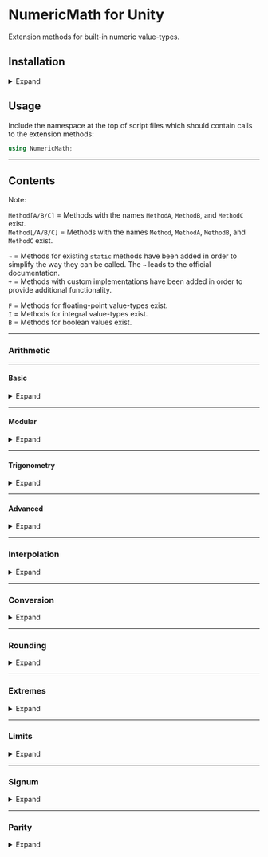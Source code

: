 # NumericMath for Unity
Extension methods for built-in numeric value-types.


## Installation
<details><summary>Expand</summary>

### Compatibility

Should work with Unity 2018.3 or newer.

### Installation via Git URL (recommended)
See [here](https://docs.unity3d.com/Manual/upm-ui-giturl.html) for how to install packages via Git URL by using the Unity Package Manager.  
See [here](https://docs.unity3d.com/Manual/upm-git.html) for how to do so manually by editing the "manifest.json" file in `[your project folder]/Packages/`.

### Installation from a local package (alternative)
See [here](https://docs.unity3d.com/Manual/upm-ui-local.html) for how to install packages from a local folder using the Unity Package Manager.  
See [here](https://docs.unity3d.com/Manual/upm-localpath.html) for how to do so manually by editing the "manifest.json" file in `[your project folder]/Packages/`.

</details>

## Usage

Include the namespace at the top of script files which should contain calls to the extension methods: 

```csharp
using NumericMath;
```


---


## Contents

Note:  

`Method[A/B/C]` = Methods with the names `MethodA`, `MethodB`, and `MethodC` exist.  
`Method[/A/B/C]` = Methods with the names `Method`, `MethodA`, `MethodB`, and `MethodC` exist.

`→` = Methods for existing `static` methods have been added in order to simplify the way they can be called. The `→` leads to the official documentation.  
`+` = Methods with custom implementations have been added in order to provide additional functionality.

`F` = Methods for floating-point value-types exist.  
`I` = Methods for integral value-types exist.  
`B` = Methods for boolean values exist.


---


### Arithmetic


---


#### Basic
<details><summary>Expand</summary>

##### Add `+` `F,I`
Returns a sequence of numbers (**excluding** the initial value), adding the specified `addend` a specified number of times.

```csharp
 (0).Add(2, 5);  // returns '[ 2,  4,  6,  8, 10]'
 (5).Add(5, 4);  // returns '[10, 15, 20, 25]'
(-5).Add(-1, 3); // returns '[-6, -7, -8]'
```

##### Subtract `+` `F,I`
Returns a sequence of numbers (**excluding** the initial value), subtracting the specified `subtrahend` a specified number of times.

```csharp
(10).Subtract(2, 5);  // returns '[ 8,  6,  4,  2,  0]'
 (1).Subtract(-2, 4); // returns '[ 3,  5,  7,  9]'
(-5).Subtract(1, 3);  // returns '[-6, -7, -8]'
```

##### Multiply `+` `F,I`
Returns a sequence of numbers (**excluding** the initial value), multiplying by the specified `factor` a specified number of times.

```csharp
 (1).Multiply(2, 5);  // returns '[ 2,  4,  8, 16, 32]'
 (1).Multiply(-2, 4); // returns '[-2,  4, -8, 16]'
(-5).Multiply(-1, 3); // returns '[ 5, -5,  5]'
```

##### Divide `+` `F,I`
Returns a sequence of numbers (**excluding** the initial value), dividing by the specified `divisor` a specified number of times.

```csharp
(1000f).Divide(10f, 5);  // returns '[100f,   10,    1, 0.1f, 0.01f]'
  (100).Divide(-2, 4);   // returns '[ -50,   25,  -12,    6]'
   (5f).Divide(0.5f, 3); // returns '[ 10f,  20f,  40f]'
```

##### Range [`→`](https://docs.microsoft.com/en-us/dotnet/api/system.linq.enumerable.range) / `+` `F,I`
Returns a sequence of numbers (**including** the initial value) with a specified length, incrementing by `one` by default.
```csharp
 (0).Range(3);      // returns '[ 0,   1,   2]'
 (0).Range(3, 5);   // returns '[ 0,   5,  10]'
(10).Range(3, 5);   // returns '[10,  15,  20]'
(-5).Range(3);      // returns '[-5,  -4,  -3]'
(-5).Range(3, -10); // returns '[-5, -15, -25]'
```

##### BigMul [`→`](https://docs.microsoft.com/en-us/dotnet/api/system.math.bigmul) `I`
Returns the full product of two numbers as the next-bigger value-type to avoid overflows.
```csharp
(1234567890).BigMul(1000000000); // returns '1234567890000000000L'
```

##### DivRem [`→`](https://docs.microsoft.com/en-us/dotnet/api/system.math.divrem) `I`
Returns the quotient of two numbers and also returns the remainder in an output parameter.
```csharp
int remainder;
 (5).DivRem(3, out remainder);   // returns '1', remainder == '2'
 (5).DivRem(-3, out remainder);  // returns '-1', remainder == '2'
(-5).DivRem(3, out remainder);   // returns '-1', remainder == '-2'
(-5).DivRem(-3, out remainder);  // returns '1', remainder == '-2'
```

</details>


---


#### Modular
<details><summary>Expand</summary>

##### Modulo `+` `F,I`
Repeats the sequence from `zero` to `divisor` (exclusively), with the direction and `sign` based on the `sign` of the `divisor`.
```csharp
var range = (-3).Range(7);      // returns '[-3, -2, -1,  0,  1,  2,  3]'
range.Select(i => i.Modulo(3);  // returns '[ 0,  1,  2,  0,  1,  2,  0]'
range.Select(i => i.Modulo(-3); // returns '[ 0, -2, -1,  0, -2, -1,  0]'
```

##### Remainder [`→`](https://docs.microsoft.com/en-us/dotnet/csharp/language-reference/operators/arithmetic-operators#remainder-operator-) `F,I`
Repeats the sequence from `zero` to `divisor` (exclusively), with the direction and `sign` based on the `sign` of the `dividend`.
```csharp
var range = (-3).Range(7);         // returns '[-3, -2, -1,  0,  1,  2,  3]'
range.Select(i => i.Remainder(3);  // returns '[ 0, -2, -1,  0,  1,  2,  0]'
range.Select(i => i.Remainder(-3); // returns '[ 0, -2, -1,  0,  1,  2,  0]'
```

</details>


---

#### Trigonometry
<details><summary>Expand</summary>

Note:  
`°` = Methods for non-hyperbolic trigonometric functions use `degrees` by default.

##### Sin/Asin `°` [`→`](https://docs.microsoft.com/en-us/dotnet/api/system.math.sin) [`→`](https://docs.microsoft.com/en-us/dotnet/api/system.math.asin) / Sinh [`→`](https://docs.microsoft.com/en-us/dotnet/api/system.math.sinh) `F`
Sin[/h]: Returns the (hyperbolic) sine of the angle.  
Asin: Returns the angle whose sine is the number.
```csharp
 (0f).Sin();  // returns '0f'
(90f).Sin();  // returns '1f'
 (0f).Asin(); // returns '0f'
 (1f).Asin(); // returns '90f'

 (5f).Sinh(); // returns '74.20321f'
```

##### Cos/Acos `°` [`→`](https://docs.microsoft.com/en-us/dotnet/api/system.math.cos) [`→`](https://docs.microsoft.com/en-us/dotnet/api/system.math.acos) / Cosh [`→`](https://docs.microsoft.com/en-us/dotnet/api/system.math.cosh) `F`
Cos[/h]: Returns the (hyperbolic) cosine of the angle.  
Acos: Returns the angle whose cosine is the number.
```csharp
 (0f).Cos();  // returns '1f'
(90f).Cos();  // returns '0f'
 (0f).Acos(); // returns '90f'
 (1f).Acos(); // returns '0f'

 (5f).Cosh(); // returns '74.20995f'
```

##### Tan/Atan[/2] `°` [`→`](https://docs.microsoft.com/en-us/dotnet/api/system.math.tan) [`→`](https://docs.microsoft.com/en-us/dotnet/api/system.math.atan) [`→`](https://docs.microsoft.com/en-us/dotnet/api/system.math.atan2) / Tanh [`→`](https://docs.microsoft.com/en-us/dotnet/api/system.math.tanh) `F`
Tan[/h]: Returns the (hyperbolic) tangent of the angle.  
Atan: Returns the angle whose tangent is the number.
```csharp
(45f).Tan();  // returns '1f'
 (1f).Atan(); // returns '45f'

 (5f).Tanh(); // returns '0.9999092f'
```

</details>


---


#### Advanced
<details><summary>Expand</summary>


##### Exp [`→`](https://docs.microsoft.com/en-us/dotnet/api/system.math.exp) `F`
Returns `e` raised to a power.
```csharp
(5f).Exp();       // returns '148.4132f'
(5f).Exp().Log(); // returns '5f'
```

##### Log [`→`](https://docs.microsoft.com/en-us/dotnet/api/system.math.log) `F`
Returns the logarithm of the number.
```csharp
(5f).Log();       // returns '1.609438f'
(5f).Log().Exp(); // returns '5f'
```

##### Pow [`→`](https://docs.microsoft.com/en-us/dotnet/api/system.math.pow) `F,I`
Returns the number raised to a power.
```csharp
 (10).Pow(3);   // returns '1000'
(10f).Pow(-3f); // returns '0.001'
```

##### Sqrt [`→`](https://docs.microsoft.com/en-us/dotnet/api/system.math.sqrt) `F`
Returns the square root of the number.
```csharp
 (4f).Sqrt(); // returns '2f'
(16f).Sqrt(); // returns '4f'
```

</details>


---


### Interpolation
<details><summary>Expand</summary>

#### Lerp `+` `F`
Linearly interpolates between two numbers by a percent value.
```csharp
  (0f).Lerp(0f, 10f);       // returns '0f'
(0.5f).Lerp(0f, 10f);       // returns '5f'
  (1f).Lerp(0f, 10f);       // returns '10f'

(1.1f).Lerp(0f, 10f);       // returns '11f'
(1.1f).Lerp(0f, 10f, true); // returns '10f'
```

#### InverseLerp `+` `F`
Calculates the percentage of the number between two numbers.
```csharp
 (0f).InverseLerp(0f, 10f);       // returns '0f'
 (5f).InverseLerp(0f, 10f);       // returns '0.5f'
(10f).InverseLerp(0f, 10f);       // returns '1f'

(11f).InverseLerp(0f, 10f);       // returns '1.1f'
(11f).InverseLerp(0f, 10f, true); // returns '1f'
```

#### Remap `+` `F`
Calculates the percentage of the number between two starting numbers via `InverseLerp` and applies it to two target numbers via `Lerp`.
```csharp
(5f).Remap(0f, 10f, 50f, 100f);   // returns '75f'
(5f).Remap(-20f, 10f, 10f, -20f); // returns '-15f'
```

</details>


---


### Conversion
<details><summary>Expand</summary>


#### ToBool `+` `F,I`
Returns `true` if the number is not `zero`.
```csharp
 (5).ToBool(); // returns 'true'
 (0).ToBool(); // returns 'False'
(-5).ToBool(); // returns 'true'
```

#### To[Degrees/Radians] `+` `F`
Converts an angle between `degrees` and `radians`.
```csharp
Math.PI.ToDegrees(); // returns '180d'
 (180d).ToRadians(); // returns '3.14159265358979d'
```

#### ToInvariantString `+` `F,I,B`
Returns a string representation of the number, using the [invariant Culture](https://docs.microsoft.com/en-us/dotnet/api/system.globalization.cultureinfo.invariantculture?view=net-5.0).
```csharp
      (5.5f).ToInvariantString();    // returns "5.5"
(123456.78f).ToInvariantString("N2") // returns "123,456.80" (rounded due to floating-point precision)
```

#### ToPercentString `+` `F`
Returns a string representation of the number, formatted as percent.
```csharp
(0.5f).ToPercentString();  // returns "50.00 %"
(0.5f).ToPercentString(0); // returns "50 %"
```

#### To[Binary/Hex]String `+` `I`
Returns a string representation of the number, formatted as binary/hexadecimal.
```csharp
(5).ToBinaryString(); // returns "00000101"
(5).ToHexString();    // returns "05"
```

#### To[Byte/Short/Int/Long/Float/Double] `+` `B`
Returns a value representing the bool as `zero` or `one`.
```csharp
false.ToInt();   // returns '0'
 true.ToFloat(); // returns '1f'
```

</details>


---


### Rounding
<details><summary>Expand</summary>

#### Ceil[/ToInt] [`→`](https://docs.microsoft.com/en-us/dotnet/api/system.math.ceiling) / `+` `F`
Returns the smallest integral value greater than or equal to the number.
```csharp
 (5.5f).Ceil(); // returns  '6f'
(-5.5f).Ceil(); // returns '-5f'
```

#### Floor[/ToInt] [`→`](https://docs.microsoft.com/en-us/dotnet/api/system.math.floor) / `+` `F`
Returns the largest integral value less than or equal to the number.
```csharp
 (5.5f).Floor(); // returns  '5f'
(-5.5f).Floor(); // returns '-6f'
```

#### Round[/ToInt] [`→`](https://docs.microsoft.com/en-us/dotnet/api/system.math.round) / `+` `F`
Rounds a value to the nearest integer.
```csharp
 (5.4f).Round(); // returns  '5f'
 (5.5f).Round(); // returns  '6f'
(-5.4f).Round(); // returns '-5f'
(-5.5f).Round(); // returns '-6f'
```

#### Truncate [`→`](https://docs.microsoft.com/en-us/dotnet/api/system.math.truncate) `F`
Calculates the integral part of a number.
```csharp
 (5.5f).Truncate(); // returns  '5'
(-5.5f).Truncate(); // returns '-5'
```

</details>


---


### Extremes
<details><summary>Expand</summary>

#### Min [`→`](https://docs.microsoft.com/en-us/dotnet/api/system.math.min) `F,I`
Returns the smaller of two numbers.
```csharp
(5).Min(10); // returns '5'
```

#### Max [`→`](https://docs.microsoft.com/en-us/dotnet/api/system.math.max) `F,I`
Returns the larger of two numbers.
```csharp
(5).Max(10); // returns '10'
```

#### Is[[Negative/Positive/]Infinity / NaN] `+` `F`
Checks if the value is (negative/positive) infinity / `Not a Number`
```csharp
 (5f / 0f).IsPositiveInfinity(); // returns 'true'
(-5f / 0f).IsNegativeInfinity(); // returns 'true'
 (0f / 0f).IsNaN();              // returns 'true'
```

</details>


---


### Limits
<details><summary>Expand</summary>

#### Clamp[/01] `+` `F,I`
Returns the number which is clamped to the inclusive range of `min` and `max`.
```csharp
  (10).Clamp(-5, 5); // returns  '5'
 (-10).Clamp(-5, 5); // returns '-5'
(1.1f).Clamp01();    // returns '1f'
```
#### IsClamped[/01] `+` `F,I`
Checks whether the number is clamped to the range of `min` and `max`, inclusively by default.
```csharp
  (10).IsClamped(-5, 5);        // returns 'false'
   (5).IsClamped(-5, 5);        // returns 'true'
   (5).IsClamped(-5, 5, false); // returns 'false'
(0.5f).IsClamped01();           // returns 'true'
```

</details>


---


### Signum
<details><summary>Expand</summary>

#### Abs [`→`](https://docs.microsoft.com/en-us/dotnet/api/system.math.abs) `F,I`
Returns the absolute value of the number.

```csharp
 (5).Abs(); // returns '5'
(-5).Abs(); // returns '5'
```

#### Sign [`→`](https://docs.microsoft.com/en-us/dotnet/api/system.math.sign) `F,I`
Returns an integer which indicates the sign of a number.
```csharp
 (5).Sign(); // returns  '1'
 (0).Sign(); // returns  '0'
(-5).Sign(); // returns '-1'
```

</details>


---


### Parity
<details><summary>Expand</summary>

#### Is[Even/Odd] `+` `I`
Checks whether a number is even or odd.
```csharp
(5).IsEven(); // returns 'false'
(5).IsOdd();  // returns 'true'
```

</details>